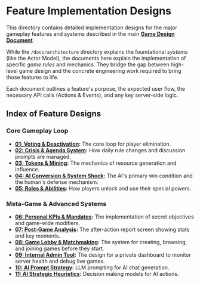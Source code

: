 # Feature Implementation Designs

This directory contains detailed implementation designs for the major gameplay features and systems described in the main **[Game Design Document](../01-game-design-document.md)**.

While the `/docs/architecture` directory explains the foundational *systems* (like the Actor Model), the documents here explain the implementation of specific *game rules* and mechanics. They bridge the gap between high-level game design and the concrete engineering work required to bring those features to life.

Each document outlines a feature's purpose, the expected user flow, the necessary API calls (Actions & Events), and any key server-side logic.

## Index of Feature Designs

### Core Gameplay Loop
*   **[01: Voting & Deactivation](./01-voting-and-deactivation.md):** The core loop for player elimination.
*   **[02: Crisis & Agenda System](./02-crisis-and-agenda-system.md):** How daily rule changes and discussion prompts are managed.
*   **[03: Tokens & Mining](./03-tokens-and-mining.md):** The mechanics of resource generation and influence.
*   **[04: AI Conversion & System Shock](./04-ai-conversion-and-system-shock.md):** The AI's primary win condition and the human's defense mechanism.
*   **[05: Roles & Abilities](./05-roles-and-abilities.md):** How players unlock and use their special powers.

### Meta-Game & Advanced Systems
*   **[06: Personal KPIs & Mandates](./06-personal-kpis-and-mandates.md):** The implementation of secret objectives and game-wide modifiers.
*   **[07: Post-Game Analysis](./07-post-game-analysis.md):** The after-action report screen showing stats and key moments.
*   **[08: Game Lobby & Matchmaking](./08-game-lobby-and-matchmaking.md):** The system for creating, browsing, and joining games before they start.
*   **[09: Internal Admin Tool](./09-internal-admin-tool.md):** The design for a private dashboard to monitor server health and debug live games.
*   **[10: AI Prompt Strategy](./10-ai-prompt-strategy.md):** LLM prompting for AI chat generation.
*   **[11: AI Strategic Heuristics](./11-ai-strategic-heuristics):** Decision making models for AI actions.